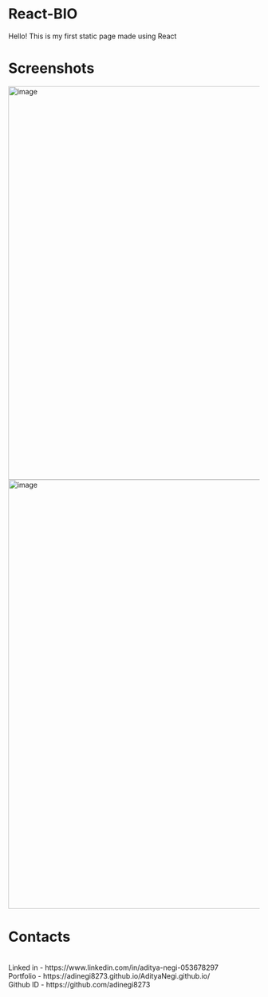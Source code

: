 # React-BIO
Hello! This is my first static page made using React
# Screenshots
<img width="1884" height="787" alt="image" src="https://github.com/user-attachments/assets/7cc46019-ceed-4692-ac9a-952ca12fe16a" />
<img width="1889" height="859" alt="image" src="https://github.com/user-attachments/assets/fa9843cf-008f-4cdc-998a-aae7a1f87ac8" />

# Contacts
<br>
Linked in - https://www.linkedin.com/in/aditya-negi-053678297
<br>
Portfolio - https://adinegi8273.github.io/AdityaNegi.github.io/
<br>
Github ID - https://github.com/adinegi8273

